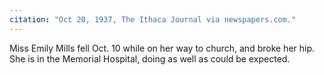 ```yaml
---
citation: "Oct 20, 1937, The Ithaca Journal via newspapers.com."
---
```

Miss Emily Mills fell Oct. 10 while on her way to church, and broke her hip. She is in the Memorial Hospital, doing as well as could be expected.